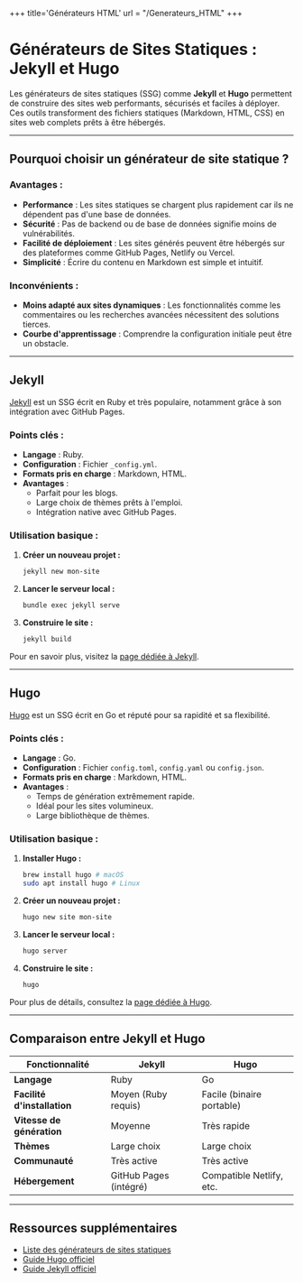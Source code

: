 +++
title='Générateurs HTML'
url = "/Generateurs_HTML"
+++


# Générateurs de Sites Statiques : Jekyll et Hugo

Les générateurs de sites statiques (SSG) comme **Jekyll** et **Hugo** permettent de construire des sites web performants, sécurisés et faciles à déployer. Ces outils transforment des fichiers statiques (Markdown, HTML, CSS) en sites web complets prêts à être hébergés.

---

## Pourquoi choisir un générateur de site statique ?

### Avantages :

- **Performance** : Les sites statiques se chargent plus rapidement car ils ne dépendent pas d'une base de données.
- **Sécurité** : Pas de backend ou de base de données signifie moins de vulnérabilités.
- **Facilité de déploiement** : Les sites générés peuvent être hébergés sur des plateformes comme GitHub Pages, Netlify ou Vercel.
- **Simplicité** : Écrire du contenu en Markdown est simple et intuitif.

### Inconvénients :

- **Moins adapté aux sites dynamiques** : Les fonctionnalités comme les commentaires ou les recherches avancées nécessitent des solutions tierces.
- **Courbe d'apprentissage** : Comprendre la configuration initiale peut être un obstacle.

---

## Jekyll

[Jekyll](https://jekyllrb.com/) est un SSG écrit en Ruby et très populaire, notamment grâce à son intégration avec GitHub Pages.

### Points clés :

- **Langage** : Ruby.
- **Configuration** : Fichier `_config.yml`.
- **Formats pris en charge** : Markdown, HTML.
- **Avantages** :
  - Parfait pour les blogs.
  - Large choix de thèmes prêts à l'emploi.
  - Intégration native avec GitHub Pages.

### Utilisation basique :

1. **Créer un nouveau projet :**
   ```bash
   jekyll new mon-site
   ```
2. **Lancer le serveur local :**
   ```bash
   bundle exec jekyll serve
   ```
3. **Construire le site :**
   ```bash
   jekyll build
   ```

Pour en savoir plus, visitez la [page dédiée à Jekyll](7_cours_jekyll.md).

---

## Hugo

[Hugo](https://gohugo.io/) est un SSG écrit en Go et réputé pour sa rapidité et sa flexibilité.

### Points clés :

- **Langage** : Go.
- **Configuration** : Fichier `config.toml`, `config.yaml` ou `config.json`.
- **Formats pris en charge** : Markdown, HTML.
- **Avantages** :
  - Temps de génération extrêmement rapide.
  - Idéal pour les sites volumineux.
  - Large bibliothèque de thèmes.

### Utilisation basique :

1. **Installer Hugo :**
   ```bash
   brew install hugo # macOS
   sudo apt install hugo # Linux
   ```
2. **Créer un nouveau projet :**
   ```bash
   hugo new site mon-site
   ```
3. **Lancer le serveur local :**
   ```bash
   hugo server
   ```
4. **Construire le site :**
   ```bash
   hugo
   ```

Pour plus de détails, consultez la [page dédiée à Hugo](8_cours_hugo.md).

---

## Comparaison entre Jekyll et Hugo

| Fonctionnalité              | Jekyll                 | Hugo                      |
| --------------------------- | ---------------------- | ------------------------- |
| **Langage**                 | Ruby                   | Go                        |
| **Facilité d'installation** | Moyen (Ruby requis)    | Facile (binaire portable) |
| **Vitesse de génération**   | Moyenne                | Très rapide               |
| **Thèmes**                  | Large choix            | Large choix               |
| **Communauté**              | Très active            | Très active               |
| **Hébergement**             | GitHub Pages (intégré) | Compatible Netlify, etc.  |

---

## Ressources supplémentaires

- [Liste des générateurs de sites statiques](https://www.staticgen.com/)
- [Guide Hugo officiel](https://gohugo.io/documentation/)
- [Guide Jekyll officiel](https://jekyllrb.com/docs/)

